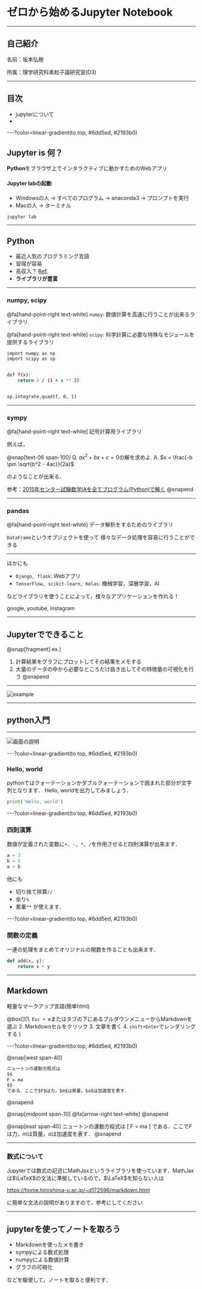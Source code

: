 # ゼロから始めるJupyter Notebook

---

## 自己紹介

名前：坂本弘樹

所属：理学研究科素粒子論研究室(D3)


---


## 目次

* jupyterについて
* 


---?color=linear-gradient(to top, #6dd5ed, #2193b0)

## Jupyter is 何？

**Python**をブラウザ上でインタラクティブに動かすためのWebアプリ


#### Jupyter labの起動

+ Windowsの人 → すべてのプログラム -> anaconda3 -> プロンプトを実行
+ Macの人 → ターミナル

```sh
jupyter lab
```

---

## Python

+ 最近人気のプログラミング言語
+ 習得が容易
+ 高収入？ [Ref.](https://jp.stanby.com/media/programming_ranking2017/)
+ **ライブラリが豊富**

---

### numpy, scipy

@fa[hand-point-right text-white]
`numpy`: 数値計算を高速に行うことが出来るライブラリ

@fa[hand-point-right text-white]
`scipy`: 科学計算に必要な特殊なモジュールを提供するライブラリ

```sh
import numpy as np
import scipy as sp


def f(x):
    return 4 / (1 + x ** 2)


sp.integrate.quad(f, 0, 1)
```

---

### sympy

@fa[hand-point-right text-white]
記号計算用ライブラリ

例えば，

@snap[text-06 span-100]
Q. $a x^2 + b x + c = 0$の解を求めよ. 
A. $x = \frac{-b \pm \sqrt{b^2 - 4ac}}{2a}$

のようなことが出来る．

参考：[2015年センター試験数学IAを全てプログラム(Python)で解く](https://qiita.com/akai_banana/items/b328fe0116d248127a36)
@snapend


---

### pandas

@fa[hand-point-right text-white]
データ解析をするためのライブラリ

`DataFrame`というオブジェクトを使って
様々なデータ処理を容易に行うことができる

---

ほかにも

- `Django, flask`: Webアプリ
- `TensorFlow, scikit-learn, Kelas`: 機械学習，深層学習，AI

などライブラリを使うことによって，様々なアプリケーションを作れる！

google, youtube, instagram

---

## Jupyterでできること

@snap[fragment]
ex.)  
1. 計算結果をグラフにプロットしてその結果をメモする 
2. 大量のデータの中から必要なところだけ抜き出してその特徴量の可視化を行う
@snapend

---
![example](url)

---

## python入門

---

![画面の説明](url)


---?color=linear-gradient(to top, #6dd5ed, #2193b0)

### Hello, world

pythonではクォーテーションかダブルクォーテーションで囲まれた部分が文字列となります．
Hello, worldを出力してみましょう．

```python
print('Hello, world')
```


---?color=linear-gradient(to top, #6dd5ed, #2193b0)

### 四則演算

数値が定義された変数に`+, -, *, /`を作用させると四則演算が出来ます．

```python
a = 3
b = 5
a + b
```

他にも
* 切り捨て除算`//`
* 余り`%`
* 累乗`**`
が使えます．

---?color=linear-gradient(to top, #6dd5ed, #2193b0)

### 関数の定義

一連の処理をまとめてオリジナルの関数を作ることも出来ます．

```python
def add(x, y):
	return x + y
```

---

## Markdown

軽量なマークアップ言語(簡単html)


@box[](1. `Esc + m`またはタブの下にあるプルダウンメニューからMarkdownを選ぶ
2. Markdownセルをクリック
3. 文章を書く
4. `shift+Enter`でレンダリングする
)


---?color=linear-gradient(to top, #6dd5ed, #2193b0)

@snap[west span-40]

```md
ニュートンの運動方程式は
$$
F = ma
$$
である．ここで$F$は力，$m$は質量，$a$は加速度を表す．
```
@snapend

@snap[midpoint span-10]
@fa[arrow-right text-white]
@snapend

@snap[east span-40]
ニュートンの運動方程式は
\[
F = ma
\]
である．ここで$F$は力，$m$は質量，$a$は加速度を表す．
@snapend


---

### 数式について


Jupyterでは数式の記述にMathJaxというライブラリを使っています．MathJaxは$\LaTeX$の文法に準拠しているので，$\LaTeX$を知らない人は

https://home.hiroshima-u.ac.jp/~d172596/markdown.html

に簡単な文法の説明がありますので，参考にしてください

---


## jupyterを使ってノートを取ろう


+ Markdownを使ったメモ書き
+ sympyによる数式処理
+ numpyによる数値計算
+ グラフの可視化

などを駆使して，ノートを取ると便利です．
